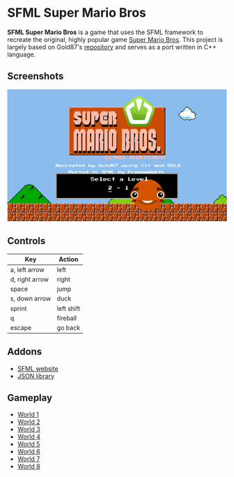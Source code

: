 # SFML Super Mario Bros
**SFML Super Mario Bros** is a game that uses the SFML framework to recreate the original, highly popular game [Super Mario Bros](https://en.wikipedia.org/wiki/Super_Mario_Bros.). This project is largely based on Gold87's [repository](https://github.com/Gold872/Super-Mario-Bros) and serves as a port written in C++ language.

## Screenshots
![Example Image](assets/screenshots/doc.gif)

## Controls
| Key    | Action |
| -------- | ------- |
| a, left arrow  | left    |
| d, right arrow | right     |
| space    | jump    |
| s, down arrow    | duck    |
| sprint    | left shift    |
| q    | fireball    |
| escape    | go back    |

## Addons
* [SFML website](https://www.sfml-dev.org)
* [JSON library](https://github.com/nlohmann/json)

## Gameplay
* [World 1](https://youtu.be/65T4kb2oIeI)
* [World 2](https://youtu.be/KNS-UlMVy1c)
* [World 3](https://youtu.be/8R7Xd9d4FM4)
* [World 4](https://youtu.be/QiNvVc15qN0)
* [World 5](https://youtu.be/ehQVztUPbPw)
* [World 6](https://youtu.be/zoaTpDEiZWY)
* [World 7](https://youtu.be/HE522unP5qw)
* [World 8](https://youtu.be/NwT5mhY58D0)
